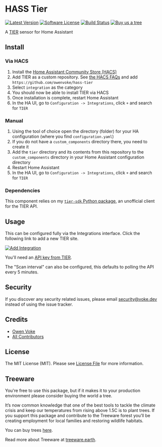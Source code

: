 # HASS Tier

[![Latest Version][ico-version]][link-packagist]
[![Software License][ico-license]](LICENSE.md)
[![Build Status][ico-github-actions]][link-github-actions]
[![Buy us a tree][ico-treeware-gifting]][link-treeware-gifting]

A [TIER](https://tier.app) sensor for Home Assistant

## Install

### Via HACS

1. Install the [Home Assistant Community Store (HACS)](https://hacs.xyz/docs/setup/download)
2. Add TIER as a custom repository. See [the HACS FAQs](https://hacs.xyz/docs/faq/custom_repositories) and
   add `https://github.com/owenvoke/hass-tier`
3. Select `integration` as the category
4. You should now be able to install TIER via HACS
5. Once installation is complete, restart Home Assistant
6. In the HA UI, go to `Configuration -> Integrations`, click `+` and search for `TIER`

### Manual

1. Using the tool of choice open the directory (folder) for your HA configuration (where you find `configuration.yaml`)
2. If you do not have a `custom_components` directory there, you need to create it
3. Add the `tier` directory and its contents from this repository to the `custom_components` directory in your Home
   Assistant configuration directory
4. Restart Home Assistant
5. In the HA UI, go to `Configuration -> Integrations`, click `+` and search for `TIER`

### Dependencies

This component relies on my [`tier-sdk` Python package](https://github.com/owenvoke/tier-python-sdk), an unofficial client for the TIER API.

## Usage

This can be configured fully via the Integrations interface. Click the following link to add a new TIER site.

[![Add Integration](https://my.home-assistant.io/badges/config_flow_start.svg)](https://my.home-assistant.io/redirect/config_flow_start?domain=tier)

You'll need
an [API key from TIER](https://api-documentation.tier-services.io/docs/tier-api-v1/Introduction.html#authentication).

The "Scan interval" can also be configured, this defaults to polling the API every 5 minutes.

## Security

If you discover any security related issues, please email security@voke.dev instead of using the issue tracker.

## Credits

- [Owen Voke][link-author]
- [All Contributors][link-contributors]

## License

The MIT License (MIT). Please see [License File](LICENSE.md) for more information.

## Treeware

You're free to use this package, but if it makes it to your production environment please consider buying the world a
tree.

It’s now common knowledge that one of the best tools to tackle the climate crisis and keep our temperatures from rising
above 1.5C is to plant trees. If you support this package and contribute to the Treeware forest you’ll be creating
employment for local families and restoring wildlife habitats.

You can buy trees [here][link-treeware-gifting].

Read more about Treeware at [treeware.earth][link-treeware].

[ico-version]: https://img.shields.io/github/v/release/owenvoke/hass-tier.svg?style=flat-square&sort=semver
[ico-license]: https://img.shields.io/badge/license-MIT-brightgreen.svg?style=flat-square
[ico-github-actions]: https://img.shields.io/github/actions/workflow/status/owenvoke/hass-tier/tests.yml?branch=main&style=flat-square
[ico-treeware-gifting]: https://img.shields.io/badge/Treeware-%F0%9F%8C%B3-lightgreen?style=flat-square

[link-packagist]: https://packagist.org/packages/owenvoke/hass-tier
[link-github-actions]: https://github.com/owenvoke/hass-tier/actions
[link-treeware]: https://treeware.earth
[link-treeware-gifting]: https://ecologi.com/owenvoke?gift-trees
[link-author]: https://github.com/owenvoke
[link-contributors]: ../../contributors
